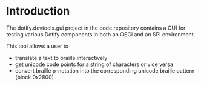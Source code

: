 # Introduction #
The dotify.devtools.gui project in the code repository contains a GUI for testing various Dotify components in both an OSGi and an SPI environment.

This tool allows a user to
  * translate a text to braille interactively
  * get unicode code points for a string of characters or vice versa
  * convert braille p-notation into the corresponding unicode braille pattern (block 0x2800)